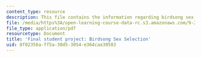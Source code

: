 ```yaml
---
content_type: resource
description: This file contains the information regarding birdsong sex selection.
file: /media/https%3A/open-learning-course-data-rc.s3.amazonaws.com/9-20-animal-behavior-fall-2013/8f02356aff5a30d53054e364caa30503_MIT9_20F13_Trent_Erika.pdf
file_type: application/pdf
resourcetype: Document
title: 'Final student project: Birdsong Sex Selection'
uid: 8f02356a-ff5a-30d5-3054-e364caa30503
---
```

